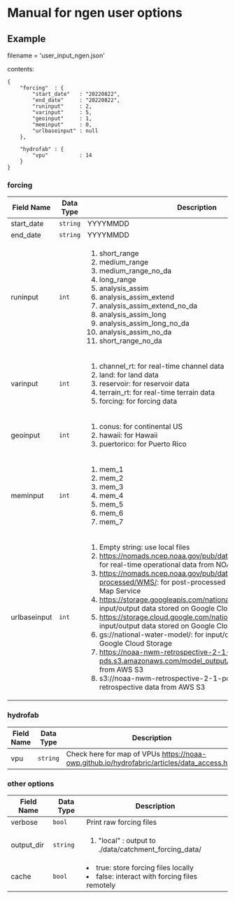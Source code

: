 # Manual for ngen user options

## Example
filename = 'user_input_ngen.json'

contents:

    {
        "forcing"  : {
            "start_date"   : "20220822",
            "end_date"     : "20220822",
            "runinput"     : 2,
            "varinput"     : 5,
            "geoinput"     : 1,
            "meminput"     : 0,
            "urlbaseinput" : null
        },

        "hydrofab" : {
            "vpu"          : 14
        }
    }
    
### forcing
| Field Name | Data Type | Description |
| --- | --- | --- |
| start_date | `string` | YYYYMMDD |
| end_date | `string` | YYYYMMDD |
| runinput | `int` | <ol><li>short_range</li><li>medium_range</li><li>medium_range_no_da</li><li>long_range</li><li>analysis_assim</li><li>analysis_assim_extend</li><li>analysis_assim_extend_no_da</li><li>analysis_assim_long</li><li>analysis_assim_long_no_da</li><li>analysis_assim_no_da</li><li>short_range_no_da</li></ol> |
| varinput | `int` | <ol><li>channel_rt: for real-time channel data</li><li>land: for land data</li><li>reservoir: for reservoir data</li><li>terrain_rt: for real-time terrain data</li><li>forcing: for forcing data</li></ol> |
| geoinput | `int` | <ol><li>conus: for continental US</li><li>hawaii: for Hawaii</li><li>puertorico: for Puerto Rico</li></ol> |
| meminput | `int` | <ol><li>mem_1</li><li>mem_2</li><li>mem_3</li><li>mem_4</li><li>mem_5</li><li>mem_6</li><li>mem_7</li></ol> |
| urlbaseinput | `int` | <ol><li>Empty string: use local files</li><li>https://nomads.ncep.noaa.gov/pub/data/nccf/com/nwm/prod/: for real-time operational data from NOAA</li><li>https://nomads.ncep.noaa.gov/pub/data/nccf/com/nwm/post-processed/WMS/: for post-processed data from NOAA's Web Map Service</li><li>https://storage.googleapis.com/national-water-model/: for input/output data stored on Google Cloud Storage</li><li>https://storage.cloud.google.com/national-water-model/: for input/output data stored on Google Cloud Storage</li><li>gs://national-water-model/: for input/output data stored on Google Cloud Storage</li><li>https://noaa-nwm-retrospective-2-1-pds.s3.amazonaws.com/model_output/: for retrospective data from AWS S3</li><li>s3://noaa-nwm-retrospective-2-1-pds/model_output/: for retrospective data from AWS S3</li></ol> |


### hydrofab
| Field Name | Data Type | Description |
| --- | --- | --- |
| vpu | `string` | Check here for map of VPUs https://noaa-owp.github.io/hydrofabric/articles/data_access.html |

### other options
| Field Name | Data Type | Description |
| --- | --- | --- |
| verbose | `bool` | Print raw forcing files |
| output_dir | `string` |  <ol><li>"local" : output to ./data/catchment_forcing_data/</li></ol> |
| cache | `bool` | <il><li>true: store forcing files locally</li><li> false: interact with forcing files remotely</li></il> |
